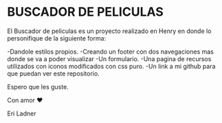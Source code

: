 
# BUSCADOR DE PELICULAS

El Buscador de peliculas es un proyecto realizado en Henry en donde lo personifique de la siguiente forma:

-Dandole estilos propios.
-Creando un footer con dos navegaciones mas donde se va a poder visualizar
    -Un formulario.
    -Una pagina de recursos utilizados con iconos modificados con css puro.
    -Un link a mi github para que puedan ver este repositorio.


Espero que les guste.

Con amor ♥

Eri Ladner



